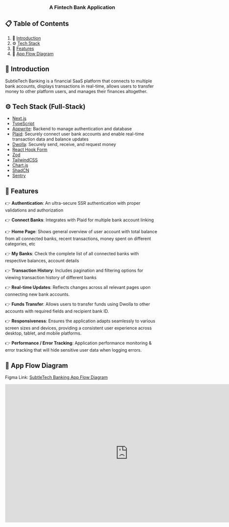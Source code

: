 <h3 align="center">A Fintech Bank Application</h3>

## 📋 <a name="table">Table of Contents</a>

1. 🤖 [Introduction](#introduction)
2. ⚙️ [Tech Stack](#tech-stack)
3. 🔋 [Features](#features)
4. 💭 [App Flow Diagram](#app-flow-diagram)

## <a name="introduction">🤖 Introduction</a>

SubtleTech Banking is a financial SaaS platform that connects to multiple bank accounts, displays transactions in real-time, allows users to transfer money to other platform users, and manages their finances altogether.

## <a name="tech-stack">⚙️ Tech Stack (Full-Stack)</a>

- [Next.js](https://nextjs.org)
- [TypeScript](https://www.typescriptlang.org)
- [Appwrite](https://appwrite.io): Backend to manage authentication and database
- [Plaid](https://plaid.com): Securely connect user bank accounts and enable real-time transaction data and balance updates
- [Dwolla](https://www.dwolla.com): Securely send, receive, and request money
- [React Hook Form](https://react-hook-form.com)
- [Zod](https://zod.dev)
- [TailwindCSS](https://tailwindcss.com)
- [Chart.js](https://www.chartjs.org)
- [ShadCN](https://ui.shadcn.com)
- [Sentry](https://sentry.io)

## <a name="features">🔋 Features</a>

👉 **Authentication**: An ultra-secure SSR authentication with proper validations and authorization

👉 **Connect Banks**: Integrates with Plaid for multiple bank account linking

👉 **Home Page**: Shows general overview of user account with total balance from all connected banks, recent transactions, money spent on different categories, etc

👉 **My Banks**: Check the complete list of all connected banks with respective balances, account details

👉 **Transaction History**: Includes pagination and filtering options for viewing transaction history of different banks

👉 **Real-time Updates**: Reflects changes across all relevant pages upon connecting new bank accounts.

👉 **Funds Transfer**: Allows users to transfer funds using Dwolla to other accounts with required fields and recipient bank ID.

👉 **Responsiveness**: Ensures the application adapts seamlessly to various screen sizes and devices, providing a consistent user experience across desktop, tablet, and mobile platforms.

👉 **Performance / Error Tracking**: Application performance monitoring & error tracking that will hide sensitive user data when logging errors.

## <a name="app-flow-diagram">💭 App Flow Diagram</a>

Figma Link: [SubtleTech Banking App Flow Diagram](https://www.figma.com/board/6byDMiPGoMF4KK81a4iA7f/SubtleTech-Banking-App-Flow?node-id=0-1&t=5kxIUPkpZczTrB57-1)

<iframe style="border: 1px solid rgba(0, 0, 0, 0.1);" width="800" height="450" src="https://www.figma.com/embed?embed_host=share&url=https%3A%2F%2Fwww.figma.com%2Fboard%2F6byDMiPGoMF4KK81a4iA7f%2FSubtleTech-Banking-App-Flow%3Fnode-id%3D0-1%26t%3D5kxIUPkpZczTrB57-1" allowfullscreen></iframe>
